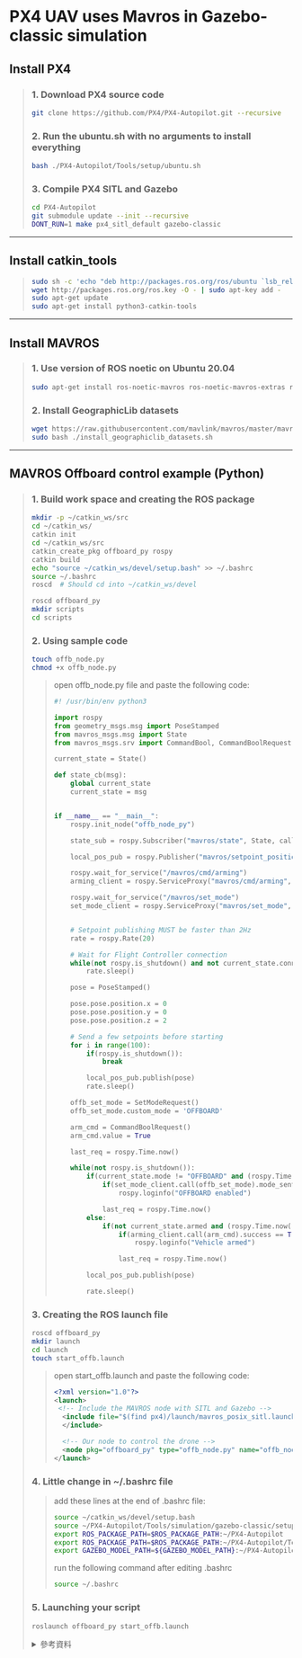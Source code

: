 # PX4 UAV uses Mavros in Gazebo-classic simulation

## Install PX4
> ### 1. Download PX4 source code
> ```bash
> git clone https://github.com/PX4/PX4-Autopilot.git --recursive
> ```
>
> ### 2. Run the ubuntu.sh with no arguments to install everything
> ```bash
> bash ./PX4-Autopilot/Tools/setup/ubuntu.sh
> ```
>
> ### 3. Compile PX4 SITL and Gazebo
> ```bash
> cd PX4-Autopilot
> git submodule update --init --recursive
> DONT_RUN=1 make px4_sitl_default gazebo-classic
> ```
---
## Install catkin_tools
> ```bash
> sudo sh -c 'echo "deb http://packages.ros.org/ros/ubuntu `lsb_release -sc` main" > /etc/apt/sources.list.d/ros-latest.list'
> wget http://packages.ros.org/ros.key -O - | sudo apt-key add -
> sudo apt-get update
> sudo apt-get install python3-catkin-tools
>  ```
---
## Install MAVROS
> ### 1. Use version of ROS noetic on Ubuntu 20.04
> ```bash
> sudo apt-get install ros-noetic-mavros ros-noetic-mavros-extras ros-noetic-mavros-msgs
> ```
>
> ### 2. Install GeographicLib datasets
> ```bash
> wget https://raw.githubusercontent.com/mavlink/mavros/master/mavros/scripts/install_geographiclib_datasets.sh
> sudo bash ./install_geographiclib_datasets.sh
> ```
> 
---
## MAVROS Offboard control example (Python)
> ### 1. Build work space and creating the ROS package
> ```bash
> mkdir -p ~/catkin_ws/src
> cd ~/catkin_ws/
> catkin init
> cd ~/catkin_ws/src
> catkin_create_pkg offboard_py rospy
> catkin build
> echo "source ~/catkin_ws/devel/setup.bash" >> ~/.bashrc
> source ~/.bashrc
> roscd  # Should cd into ~/catkin_ws/devel
>
> roscd offboard_py
> mkdir scripts
> cd scripts
> ```
>
> ### 2. Using sample code
> ```bash
> touch offb_node.py
> chmod +x offb_node.py
> ```
>> open offb_node.py file and paste the following code:
>> ```python
>> #! /usr/bin/env python3
>>
>> import rospy
>> from geometry_msgs.msg import PoseStamped
>> from mavros_msgs.msg import State
>> from mavros_msgs.srv import CommandBool, CommandBoolRequest, SetMode, SetModeRequest
>>
>> current_state = State()
>>
>> def state_cb(msg):
>>     global current_state
>>     current_state = msg
>>
>>
>> if __name__ == "__main__":
>>     rospy.init_node("offb_node_py")
>>
>>     state_sub = rospy.Subscriber("mavros/state", State, callback = state_cb)
>>
>>     local_pos_pub = rospy.Publisher("mavros/setpoint_position/local", PoseStamped, queue_size=10)
>>
>>     rospy.wait_for_service("/mavros/cmd/arming")
>>     arming_client = rospy.ServiceProxy("mavros/cmd/arming", CommandBool)
>>
>>     rospy.wait_for_service("/mavros/set_mode")
>>     set_mode_client = rospy.ServiceProxy("mavros/set_mode", SetMode)
>>
>>
>>     # Setpoint publishing MUST be faster than 2Hz
>>     rate = rospy.Rate(20)
>>
>>     # Wait for Flight Controller connection
>>     while(not rospy.is_shutdown() and not current_state.connected):
>>         rate.sleep()
>>
>>     pose = PoseStamped()
>>
>>     pose.pose.position.x = 0
>>     pose.pose.position.y = 0
>>     pose.pose.position.z = 2
>>
>>     # Send a few setpoints before starting
>>     for i in range(100):
>>         if(rospy.is_shutdown()):
>>             break
>>
>>         local_pos_pub.publish(pose)
>>         rate.sleep()
>>
>>     offb_set_mode = SetModeRequest()
>>     offb_set_mode.custom_mode = 'OFFBOARD'
>>
>>     arm_cmd = CommandBoolRequest()
>>     arm_cmd.value = True
>>
>>     last_req = rospy.Time.now()
>>
>>     while(not rospy.is_shutdown()):
>>         if(current_state.mode != "OFFBOARD" and (rospy.Time.now() - last_req) > rospy.Duration(5.0)):
>>             if(set_mode_client.call(offb_set_mode).mode_sent == True):
>>                 rospy.loginfo("OFFBOARD enabled")
>>
>>             last_req = rospy.Time.now()
>>         else:
>>             if(not current_state.armed and (rospy.Time.now() - last_req) > rospy.Duration(5.0)):
>>                 if(arming_client.call(arm_cmd).success == True):
>>                     rospy.loginfo("Vehicle armed")
>>
>>                 last_req = rospy.Time.now()
>>
>>         local_pos_pub.publish(pose)
>>
>>         rate.sleep()
>> ```
>
> ### 3. Creating the ROS launch file
> ```bash
> roscd offboard_py
> mkdir launch
> cd launch
> touch start_offb.launch
> ```
>> open start_offb.launch and paste the following code:
>> ```XML
>> <?xml version="1.0"?>
>> <launch>
>>  <!-- Include the MAVROS node with SITL and Gazebo -->
>>	 <include file="$(find px4)/launch/mavros_posix_sitl.launch">
>>	 </include>
>>
>>	 <!-- Our node to control the drone -->
>>	 <node pkg="offboard_py" type="offb_node.py" name="offb_node_py" required="true" output="screen" />
>> </launch>
>>```
>>
>
> ### 4. Little change in ~/.bashrc file
>> add these lines at the end of .bashrc file:
>>
>> ```bash
>> source ~/catkin_ws/devel/setup.bash
>> source ~/PX4-Autopilot/Tools/simulation/gazebo-classic/setup_gazebo.bash ~/PX4-Autopilot ~/PX4-Autopilot/build/px4_sitl_default
>> export ROS_PACKAGE_PATH=$ROS_PACKAGE_PATH:~/PX4-Autopilot
>> export ROS_PACKAGE_PATH=$ROS_PACKAGE_PATH:~/PX4-Autopilot/Tools/simulation/gazebo-classic/sitl_gazebo-classic
>> export GAZEBO_MODEL_PATH=${GAZEBO_MODEL_PATH}:~/PX4-Autopilot/Tools/simulation/gazebo-classic/sitl_gazebo-classic/models
>> ```
>>
>> run the following command after editing .bashrc
>> ```bash
>> source ~/.bashrc
>> ```
>
> ### 5. Launching your script
> ```bash
> roslaunch offboard_py start_offb.launch
> ```
>
> <details>
>  <summary>參考資料</summary>
>    1. <a href="https://docs.px4.io/main/en/dev_setup/dev_env_linux_ubuntu.html">Ubuntu Development Environment</a><br>
>    2. <a href="https://docs.px4.io/main/en/ros/mavros_installation.html#ros-noetic-(ubuntu-22.04)">ROS (1) with MAVROS Installation Guide</a><br>
>    3. <a href="https://catkin-tools.readthedocs.io/en/latest/installing.html">Installing catkin_tools</a><br>
>    4. <a href="https://docs.px4.io/main/en/ros/mavros_offboard_python.html">MAVROS Offboard control example (Python)</a><br>
>    5. <a href="https://github.com/PX4/PX4-Autopilot/issues/14762">ERROR: cannot launch node of type [px4/px4]</a><br>
>    6. <a href="https://discuss.px4.io/t/unable-to-run-mavros-and-px4-with-rlexception-error/32925">Unable to run MAVROS and PX4 with RLException error</a><br>
>    7. <a href="https://hackmd.io/@zjewp/mavros">PX4, MAVROS, and Gazebo Installation</a><br>
> </details>
